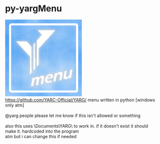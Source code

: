 # py-yargMenu
<img src="https://github.com/progamer63/py-yargMenu/blob/main/icon.png" width="250">\
https://github.com/YARC-Official/YARG/ menu written in python [windows only atm]\
\
@yarg people please let me know if this isn't allowed or something\
\
also this uses \Documents\YARG\ to work in. if it doesn't exist it should make it. hardcoded into the program\
atm but i can change this if needed
